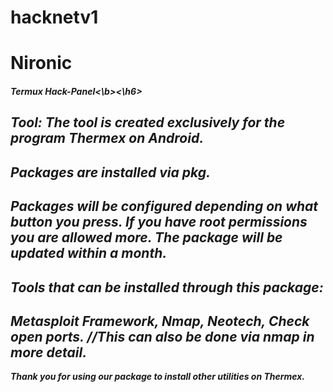 # hacknetv1
# Nironic

<h6><b>Termux Hack-Panel<\b><\h6>

Tool:
The tool is created exclusively for the program Thermex on Android.
----------------------------------------------------------------------------------------
Packages are installed via pkg.
----------------------------------------------------------------------------------------
Packages will be configured depending on what button you press.
If you have root permissions you are allowed more. 
The package will be updated within a month.
----------------------------------------------------------------------------------------
Tools that can be installed through this package:
----------------------------------------------------------------------------------------
Metasploit Framework,
Nmap,
Neotech,
Check open ports. //This can also be done via nmap in more detail.
----------------------------------------------------------------------------------------
Thank you for using our package to install other utilities on Thermex.
